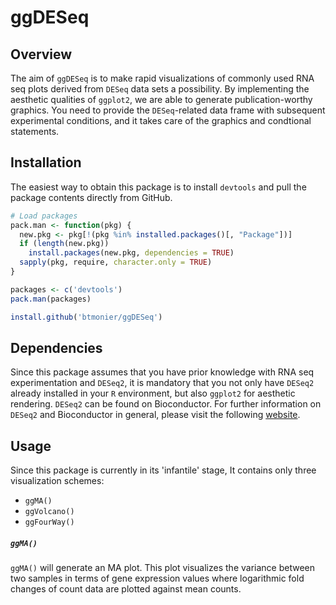 # ggDESeq

Overview
--------

The aim of `ggDESeq` is to make rapid visualizations of commonly used RNA seq plots derived from `DESeq` data sets a possibility. By implementing the aesthetic qualities of `ggplot2`, we are able to generate publication-worthy graphics. You need to provide the `DESeq`-related data frame with subsequent experimental conditions, and it takes care of the graphics and condtional statements.

Installation
------------

The easiest way to obtain this package is to install `devtools` and pull the package contents directly from GitHub.

``` r
# Load packages
pack.man <- function(pkg) {
  new.pkg <- pkg[!(pkg %in% installed.packages()[, "Package"])]
  if (length(new.pkg)) 
    install.packages(new.pkg, dependencies = TRUE)
  sapply(pkg, require, character.only = TRUE)
}

packages <- c('devtools')
pack.man(packages)

install.github('btmonier/ggDESeq')
```

Dependencies
------------

Since this package assumes that you have prior knowledge with RNA seq experimentation and `DESeq2`, it is mandatory that you not only have `DESeq2` already installed in your `R` environment, but also `ggplot2` for aesthetic rendering. `DESeq2` can be found on Bioconductor. For further information on `DESeq2` and Bioconductor in general, please visit the following [website](http://bioconductor.org/packages/release/bioc/html/DESeq2.html).


Usage
-----

Since this package is currently in its 'infantile' stage, It contains only three visualization schemes:
* `ggMA()`
* `ggVolcano()`
* `ggFourWay()`

##### `ggMA()`

`ggMA()` will generate an MA plot. This plot visualizes the variance between two samples in terms of gene expression values where logarithmic fold changes of count data are plotted against mean counts.    
